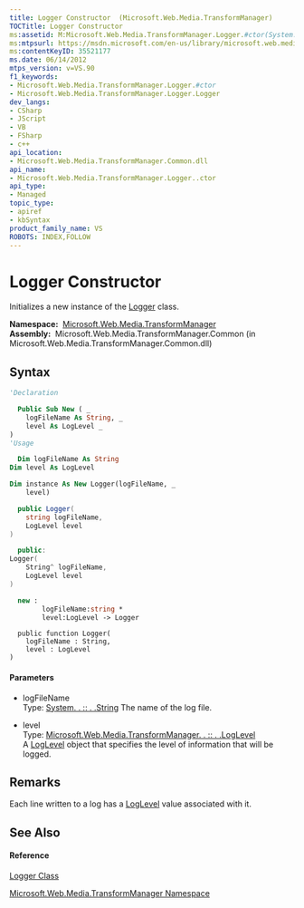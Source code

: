 ```yaml
---
title: Logger Constructor  (Microsoft.Web.Media.TransformManager)
TOCTitle: Logger Constructor
ms:assetid: M:Microsoft.Web.Media.TransformManager.Logger.#ctor(System.String,Microsoft.Web.Media.TransformManager.LogLevel)
ms:mtpsurl: https://msdn.microsoft.com/en-us/library/microsoft.web.media.transformmanager.logger.logger(v=VS.90)
ms:contentKeyID: 35521177
ms.date: 06/14/2012
mtps_version: v=VS.90
f1_keywords:
- Microsoft.Web.Media.TransformManager.Logger.#ctor
- Microsoft.Web.Media.TransformManager.Logger.Logger
dev_langs:
- CSharp
- JScript
- VB
- FSharp
- c++
api_location:
- Microsoft.Web.Media.TransformManager.Common.dll
api_name:
- Microsoft.Web.Media.TransformManager.Logger..ctor
api_type:
- Managed
topic_type:
- apiref
- kbSyntax
product_family_name: VS
ROBOTS: INDEX,FOLLOW
---
```


# Logger Constructor

Initializes a new instance of the [Logger](logger-class-microsoft-web-media-transformmanager.md) class.

**Namespace:**  [Microsoft.Web.Media.TransformManager](microsoft-web-media-transformmanager-namespace.md)  
**Assembly:**  Microsoft.Web.Media.TransformManager.Common (in Microsoft.Web.Media.TransformManager.Common.dll)

## Syntax

``` vb
'Declaration

  Public Sub New ( _
    logFileName As String, _
    level As LogLevel _
)
'Usage

  Dim logFileName As String
Dim level As LogLevel

Dim instance As New Logger(logFileName, _
    level)
```

``` csharp
  public Logger(
    string logFileName,
    LogLevel level
)
```

``` c++
  public:
Logger(
    String^ logFileName, 
    LogLevel level
)
```

``` fsharp
  new : 
        logFileName:string * 
        level:LogLevel -> Logger
```

``` jscript
  public function Logger(
    logFileName : String, 
    level : LogLevel
)
```

#### Parameters

  - logFileName  
    Type: [System. . :: . .String](https://msdn.microsoft.com/en-us/library/s1wwdcbf\(v=vs.90\))  
    The name of the log file.  

<!-- end list -->

  - level  
    Type: [Microsoft.Web.Media.TransformManager. . :: . .LogLevel](loglevel-enumeration-microsoft-web-media-transformmanager.md)  
    A [LogLevel](loglevel-enumeration-microsoft-web-media-transformmanager.md) object that specifies the level of information that will be logged.  

## Remarks

Each line written to a log has a [LogLevel](loglevel-enumeration-microsoft-web-media-transformmanager.md) value associated with it.

## See Also

#### Reference

[Logger Class](logger-class-microsoft-web-media-transformmanager.md)

[Microsoft.Web.Media.TransformManager Namespace](microsoft-web-media-transformmanager-namespace.md)

